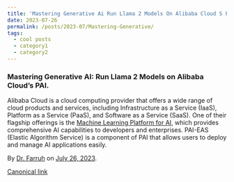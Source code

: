 ```yaml
---
title: 'Mastering Generative Ai Run Llama 2 Models On Alibaba Cloud S Pai'
date: 2023-07-26
permalink: /posts/2023-07/Mastering-Generative/
tags:
  - cool posts
  - category1
  - category2
---
```


### Mastering Generative AI: Run Llama 2 Models on Alibaba Cloud’s PAI.


Alibaba Cloud is a cloud computing provider that offers a wide range of cloud products and services, including Infrastructure as a Service (IaaS), Platform as a Service (PaaS), and Software as a Service (SaaS). One of their flagship offerings is the [Machine Learning Platform for AI](https://www.alibabacloud.com/product/machine-learning?spm=a2c65.11461447.0.0.38333bdbbWFwjs), which provides comprehensive AI capabilities to developers and enterprises. PAI-EAS (Elastic Algorithm Service) is a component of PAI that allows users to deploy and manage AI applications easily.


By [Dr. Farruh](https://medium.com/@k-farruh) on [July 26, 2023](https://medium.com/p/ca0c57fe4329).

[Canonical link](https://medium.com/@k-farruh/mastering-generative-ai-run-llama-2-models-on-alibaba-clouds-pai-ca0c57fe4329)


